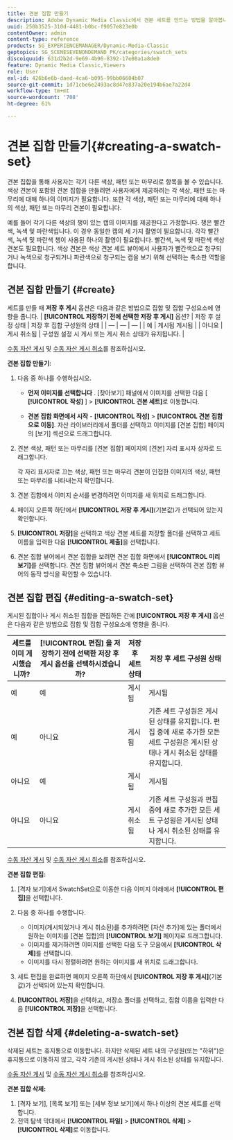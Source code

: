```yaml
---
title: 견본 집합 만들기
description: Adobe Dynamic Media Classic에서 견본 세트를 만드는 방법을 알아봅니다.
uuid: 250b3525-310d-4481-b0bc-f9057e823e0b
contentOwner: admin
content-type: reference
products: SG_EXPERIENCEMANAGER/Dynamic-Media-Classic
geptopics: SG_SCENESEVENONDEMAND_PK/categories/swatch_sets
discoiquuid: 631d2b2d-9e69-4b96-8392-17e00a1a8de0
feature: Dynamic Media Classic,Viewers
role: User
exl-id: 426b6e6b-daed-4ca6-b095-99bb06604b07
source-git-commit: 1d71cbe6e2493ac8d47e837a20e194b6ae7a22d4
workflow-type: tm+mt
source-wordcount: '708'
ht-degree: 61%

---
```


# 견본 집합 만들기{#creating-a-swatch-set}

견본 집합을 통해 사용자는 각기 다른 색상, 패턴 또는 마무리로 항목을 볼 수 있습니다. 색상 견본이 포함된 견본 집합을 만들려면 사용자에게 제공하려는 각 색상, 패턴 또는 마무리에 대해 하나의 이미지가 필요합니다. 또한 각 색상, 패턴 또는 마무리에 대해 하나의 색상, 패턴 또는 마무리 견본이 필요합니다.

예를 들어 각기 다른 색상의 챙이 있는 캡의 이미지를 제공한다고 가정합니다. 챙은 빨간색, 녹색 및 파란색입니다. 이 경우 동일한 캡의 세 가지 촬영이 필요합니다. 각각 빨간색, 녹색 및 파란색 챙이 사용된 하나의 촬영이 필요합니다. 빨간색, 녹색 및 파란색 색상 견본도 필요합니다. 색상 견본은 색상 견본 세트 뷰어에서 사용자가 빨간색으로 청구되거나 녹색으로 청구되거나 파란색으로 청구되는 캡을 보기 위해 선택하는 축소판 역할을 합니다.

## 견본 집합 만들기 {#create}

세트를 만들 때 **저장 후 게시** 옵션은 다음과 같은 방법으로 집합 및 집합 구성요소에 영향을 줍니다.
| **[!UICONTROL 저장하기 전에 선택한 저장 후 게시]** 옵션? | 저장 후 설정 상태 | 저장 후 집합 구성원의 상태 |
| — | — | — |
| 예 | 게시됨 게시됨 |
| 아니요 | 게시 취소됨 | 구성원 설정 시 게시 또는 게시 취소 상태가 유지됩니다. |

[수동 자산 게시](publishing-files.md#manually_publishing_assets) 및 [수동 자산 게시 취소](publishing-files.md#manually_unpublishing_assets)를 참조하십시오.

**견본 집합 만들기:**

1. 다음 중 하나를 수행하십시오.

   * **먼저 이미지를 선택합니다** . [찾아보기] 패널에서 이미지를 선택한 다음 [ **[!UICONTROL 작성]** ] >  **[!UICONTROL 견본 세트]**&#x200B;로 이동합니다.

   * **견본 집합 화면에서 시작**  -  **[!UICONTROL 작성]**  >  **[!UICONTROL 견본 집합으로 이동]**. 자산 라이브러리에서 폴더를 선택하고 이미지를 [견본 집합] 페이지의 [보기] 섹션으로 드래그합니다.

1. 견본 색상, 패턴 또는 마무리를 [견본 집합] 페이지의 [견본] 자리 표시자 상자로 드래그합니다.

   각 자리 표시자로 끄는 색상, 패턴 또는 마무리 견본이 인접한 이미지의 색상, 패턴 또는 마무리를 나타내는지 확인합니다.

1. 견본 집합에서 이미지 순서를 변경하려면 이미지를 새 위치로 드래그합니다.
1. 페이지 오른쪽 하단에서 **[!UICONTROL 저장 후 게시]**(기본값)가 선택되어 있는지 확인합니다.
1. **[!UICONTROL 저장]**&#x200B;을 선택하고 색상 견본 세트를 저장할 폴더를 선택하고 세트 이름을 입력한 다음 **[!UICONTROL 제출]**&#x200B;을 선택합니다.
1. 견본 집합 뷰어에서 견본 집합을 보려면 견본 집합 화면에서 **[!UICONTROL 미리 보기]**&#x200B;를 선택합니다. 견본 집합 뷰어에서 견본 축소판 그림을 선택하여 견본 집합 뷰어의 동작 방식을 확인할 수 있습니다.

## 견본 집합 편집 {#editing-a-swatch-set}

게시된 집합이나 게시 취소된 집합을 편집하든 간에 **[!UICONTROL 저장 후 게시]** 옵션은 다음과 같은 방법으로 집합 및 집합 구성요소에 영향을 줍니다.

| 세트를 이미 게시했습니까? | **[!UICONTROL 편집]** 을 저장하기 전에 선택한 저장 후 게시 옵션을 선택하시겠습니까? | 저장 후 세트 상태 | 저장 후 세트 구성원 상태 |
|--- |--- |--- |--- |
| 예 | 예 | 게시됨 | 게시됨 |
| 예 | 아니요 | 게시됨 | 기존 세트 구성원은 게시된 상태를 유지합니다. 편집 중에 새로 추가한 모든 세트 구성원은 게시된 상태나 게시 취소된 상태를 유지합니다. |
| 아니요 | 예 | 게시됨 | 게시됨 |
| 아니요 | 아니요 | 게시 취소됨 | 기존 세트 구성원과 편집 중에 새로 추가한 모든 세트 구성원은 게시된 상태나 게시 취소된 상태를 유지합니다. |

[수동 자산 게시](publishing-files.md#manually_publishing_assets) 및 [수동 자산 게시 취소](publishing-files.md#manually_unpublishing_assets)를 참조하십시오.

**견본 집합 편집:**

1. [격자 보기]에서 SwatchSet으로 이동한 다음 이미지 아래에서 **[!UICONTROL 편집]**&#x200B;을 선택합니다.
1. 다음 중 하나를 수행합니다.

   * 이미지(게시되었거나 게시 취소된)를 추가하려면 [자산 추가]에 있는 폴더에서 원하는 이미지를 [견본 집합]의 **[!UICONTROL 보기]** 페이지로 드래그합니다.
   * 이미지를 제거하려면 이미지를 선택한 다음 도구 모음에서 **[!UICONTROL 삭제]**&#x200B;를 선택합니다.
   * 이미지를 다시 정렬하려면 원하는 이미지를 새 위치로 드래그합니다.

1. 세트 편집을 완료하면 페이지 오른쪽 하단에서 **[!UICONTROL 저장 후 게시]**(기본값)가 선택되어 있는지 확인합니다.
1. **[!UICONTROL 저장]**&#x200B;을 선택하고, 저장소 폴더를 선택하고, 집합 이름을 입력한 다음 **[!UICONTROL 저장]**&#x200B;을 선택합니다.

## 견본 집합 삭제 {#deleting-a-swatch-set}

삭제된 세트는 휴지통으로 이동합니다. 하지만 삭제된 세트 내의 구성원(또는 &quot;하위&quot;)은 휴지통으로 이동하지 않고, 각각 기존의 게시된 상태나 게시 취소된 상태를 유지합니다.

[수동 자산 게시](publishing-files.md#manually_publishing_assets) 및 [수동 자산 게시 취소](publishing-files.md#manually_unpublishing_assets)를 참조하십시오.

**견본 집합 삭제:**

1. [격자 보기], [목록 보기] 또는 [세부 정보 보기]에서 하나 이상의 견본 세트를 선택합니다.
1. 전역 탐색 막대에서 **[!UICONTROL 파일]** > **[!UICONTROL 삭제]** > **[!UICONTROL 삭제]**&#x200B;로 이동합니다.
